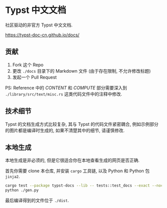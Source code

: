 # Typst 中文文档

社区驱动的非官方 Typst 中文文档.

https://typst-doc-cn.github.io/docs/


## 贡献

1. Fork 这个 Repo
2. 更改 `./docs` 目录下的 Markdown 文件 (由于存在限制, 不允许修改标题)
3. 发起一个 Pull Request

PS: Reference 中的 *CONTENT* 和 *COMPUTE* 部分需要深入到 `./library/src/text/misc.rs` 这类代码文件中的注释中修改.


## 技术细节

Typst 的文档生成方式比较复杂, 其与 Typst 的代码文件紧密耦合, 例如示例部分的图片都是编译时生成的, 如果不清楚其中的细节, 请谨慎修改.


## 本地生成

本地生成是非必须的, 但是它很适合你在本地查看生成的网页是否正确.

首先你需要 clone 本仓库, 并安装 `cargo` 工具链, 以及 Python 和 Python 包 `jinja2`.

```sh
cargo test --package typst-docs --lib -- tests::test_docs --exact --nocapture
python ./gen.py
```

最后编译得到的文件位于 `./dist`.